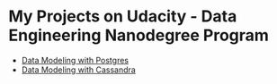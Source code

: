 # My Projects on Udacity - Data Engineering Nanodegree Program


* [Data Modeling with Postgres](./data_modeling_postgres/README.md)
* [Data Modeling with Cassandra](./data_modeling_cassandra/README.md)
